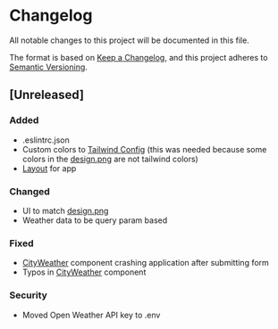 # Changelog

All notable changes to this project will be documented in this file.

The format is based on [Keep a Changelog](https://keepachangelog.com/en/1.0.0/),
and this project adheres to [Semantic Versioning](https://semver.org/spec/v2.0.0.html).

## [Unreleased]

### Added

- .eslintrc.json
- Custom colors to [Tailwind Config](tailwind.config.js) (this was needed because some colors in the [design.png](design.png) are not tailwind colors)
- [Layout](components/main-layout.tsx) for app

### Changed

- UI to match [design.png](design.png)
- Weather data to be query param based

### Fixed

- [CityWeather](components/city-weather.tsx) component crashing application after submitting form
- Typos in [CityWeather](components/city-weather.tsx) component

### Security

- Moved Open Weather API key to .env
